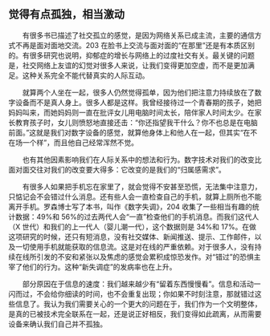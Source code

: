 ## 觉得有点孤独，相当激动

&emsp;&emsp;有很多书已描述了社交孤立的感觉，是因为网络关系已成主流，主要的通信方式不再是面对面地交流。203 在脸书上交流与面对面的“在那里”还是有本质区别的。有很多研究也说明，抑郁症的增长与网络上的过度社交有关。最关键的问题是，社交网络上友谊的幻觉对很多人来说，让我们变得更加空虚，而不是更加满足。这种关系完全不能代替真实的人际互动。

&emsp;&emsp;就算两个人坐在一起，很多人仍然觉得孤单，因为他们把注意力持续放在了数字设备而不是真人身上。很多人都是这样。我曾经接待过一个青春期的孩子，她把妈妈叫来，而她妈妈则一直在批评女儿用电脑时间太长，陪伴家人时间太少。在家长教育孩子时，女儿则愤怒地直接还击：“你还指望我干什么？你不也总是在电脑前面。”这就是我们对数字设备的感觉，就算他身体上和他人在一起，但其实“在不在场一个样”，而且他自己经常浑然不觉。

&emsp;&emsp;也有其他因素影响我们在人际关系中的想法和行为。数字技术对我们的改变比面对面交往对我们的改变要大得多：它改变的是我们的“归属感需求”。

&emsp;&emsp;有很多人如果把手机忘在家里了，就会觉得不安甚至恐慌，无法集中注意力，只惦记会不会错过什么消息。还有些人会一直检查自己的手机，就算上厕所也不能离开手机。罗森博士写了本书，叫作《数字失调》，204 收集了一些相当有趣的统计数据：49%和 56%的过去两代人会“一直”检查他们的手机消息。而我们这代人（X 世代）和我们的上一代人（婴儿潮一代），这个数据则是 34%和 17%。在做这项研究的时候，还只有短消息，没有社交媒体、新闻推送、提示、工作邮件，以及一切使用手机就能获取的信息流。这是对在线的严重依赖。对于很多人，没有持续在线所引发的不安和紧张以及焦虑的感觉会累积成惊恐发作。对“错过”的恐惧主宰了他们的行为。这种“新失调症”的发病率也在上升。

&emsp;&emsp;部分原因在于信息的速度：我们越来越少有“留着东西慢慢看”。信息和活动一闪而过，不会给你细读的时间，也不会重复出现；你如果不时刻注意，那就错过这些信息了。我认为我们需要关心的一个更大的问题在于，我们作为一个文明整体，是真的已被技术完全联系在一起，还是说正好相反，我们变得如此疏离，从而需要设备来确认我们自己并不孤独。